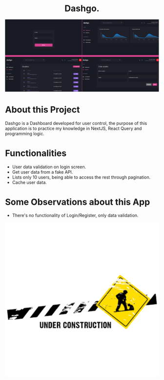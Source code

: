<h1 align="center">Dashgo.</h1>

<div>
  <img width="1100px" src="src/assets/DashgoReadme.png">
</div>

# About this Project

  Dashgo is a Dashboard developed for user control, the purpose of this application is to practice my knowledge in NextJS, React Query and programming logic.

# Functionalities

- User data validation on login screen.
- Get user data from a fake API.
- Lists only 10 users, being able to access the rest through pagination.
- Cache user data.

# Some Observations about this App

- There's no functionality of Login/Register, only data validation.

 <div>
  <img width="1100px" src="src/assets/underConstructionReadme.svg">
</div>
